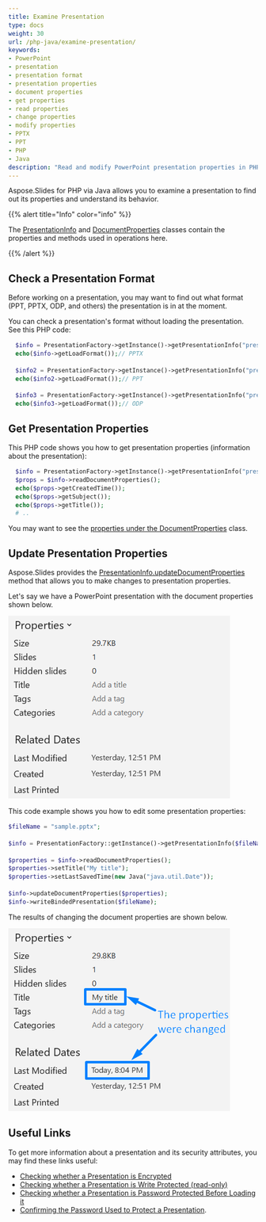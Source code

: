 ```yaml
---
title: Examine Presentation
type: docs
weight: 30
url: /php-java/examine-presentation/
keywords:
- PowerPoint
- presentation
- presentation format
- presentation properties
- document properties
- get properties
- read properties
- change properties
- modify properties
- PPTX
- PPT
- PHP
- Java
description: "Read and modify PowerPoint presentation properties in PHP via Java"
---
```


Aspose.Slides for PHP via Java allows you to examine a presentation to find out its properties and understand its behavior.

{{% alert title="Info" color="info" %}} 

The [PresentationInfo](https://reference.aspose.com/slides/php-java/aspose.slides/PresentationInfo) and [DocumentProperties](https://reference.aspose.com/slides/php-java/aspose.slides/documentproperties/) classes contain the properties and methods used in operations here.

{{% /alert %}} 

## **Check a Presentation Format**

Before working on a presentation, you may want to find out what format (PPT, PPTX, ODP, and others) the presentation is in at the moment.

You can check a presentation's format without loading the presentation. See this PHP code:

```php
  $info = PresentationFactory->getInstance()->getPresentationInfo("pres.pptx");
  echo($info->getLoadFormat());// PPTX

  $info2 = PresentationFactory->getInstance()->getPresentationInfo("pres.ppt");
  echo($info2->getLoadFormat());// PPT

  $info3 = PresentationFactory->getInstance()->getPresentationInfo("pres.odp");
  echo($info3->getLoadFormat());// ODP


```

## **Get Presentation Properties**

This PHP code shows you how to get presentation properties (information about the presentation):

```php
  $info = PresentationFactory->getInstance()->getPresentationInfo("pres.pptx");
  $props = $info->readDocumentProperties();
  echo($props->getCreatedTime());
  echo($props->getSubject());
  echo($props->getTitle());
  # ..

```

You may want to see the [properties under the DocumentProperties](https://reference.aspose.com/slides/php-java/aspose.slides/documentproperties/#DocumentProperties--) class.

## **Update Presentation Properties**

Aspose.Slides provides the [PresentationInfo.updateDocumentProperties](https://reference.aspose.com/slides/php-java/aspose.slides/PresentationInfo#updateDocumentProperties-com.aspose.slides.IDocumentProperties-) method that allows you to make changes to presentation properties.

Let's say we have a PowerPoint presentation with the document properties shown below.

![Original document properties of the PowerPoint presentation](input_properties.png)

This code example shows you how to edit some presentation properties:

```php
$fileName = "sample.pptx";

$info = PresentationFactory::getInstance()->getPresentationInfo($fileName);

$properties = $info->readDocumentProperties();
$properties->setTitle("My title");
$properties->setLastSavedTime(new Java("java.util.Date"));

$info->updateDocumentProperties($properties);
$info->writeBindedPresentation($fileName);
```

The results of changing the document properties are shown below.

![Changed document properties of the PowerPoint presentation](output_properties.png)

## **Useful Links**

To get more information about a presentation and its security attributes, you may find these links useful:

- [Checking whether a Presentation is Encrypted](https://docs.aspose.com/slides/php-java/password-protected-presentation/#checking-whether-a-presentation-is-encrypted)
- [Checking whether a Presentation is Write Protected (read-only)](https://docs.aspose.com/slides/php-java/password-protected-presentation/#checking-whether-a-presentation-is-write-protected)
- [Checking whether a Presentation is Password Protected Before Loading it](https://docs.aspose.com/slides/php-java/password-protected-presentation/#checking-whether-a-presentation-is-password-protected-before-loading-it)
- [Confirming the Password Used to Protect a Presentation](https://docs.aspose.com/slides/php-java/password-protected-presentation/#validating-or-confirming-that-a-specific-password-has-been-used-to-protect-a-presentation).
